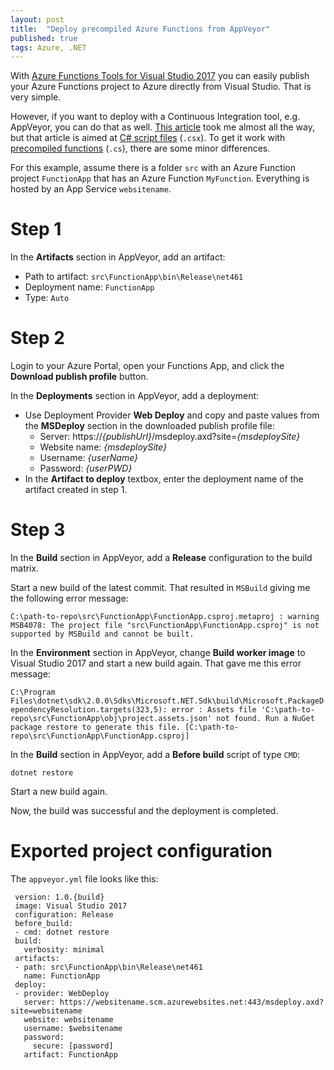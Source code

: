 ```yaml
---
layout: post
title:  "Deploy precompiled Azure Functions from AppVeyor"
published: true
tags: Azure, .NET
---
```

With [Azure Functions Tools for Visual Studio 2017](https://docs.microsoft.com/en-us/azure/azure-functions/functions-develop-vs) you can easily publish your Azure Functions project to Azure directly from Visual Studio. That is very simple. 

However, if you want to deploy with a Continuous Integration tool, e.g. AppVeyor, you can do that as well. [This article](https://alastairchristian.com/deploying-azure-functions-from-appveyor-75fe03771d0c) took me almost all the way, but that article is aimed at [C# script files](https://docs.microsoft.com/en-us/azure/azure-functions/functions-reference-csharp) (`.csx`). To get it work with [precompiled functions](https://docs.microsoft.com/en-us/azure/azure-functions/functions-dotnet-class-library) (`.cs`), there are some minor differences.

For this example, assume there is a folder `src` with an Azure Function project `FunctionApp` that has an Azure Function `MyFunction`. Everything is hosted by an App Service `websitename`.

Step 1
======
In the **Artifacts** section in AppVeyor, add an artifact:
* Path to artifact: `src\FunctionApp\bin\Release\net461`
* Deployment name: `FunctionApp`
* Type: `Auto`

Step 2
======
Login to your Azure Portal, open your Functions App, and click the **Download publish profile** button. 

In the **Deployments** section in AppVeyor, add a deployment: 
* Use Deployment Provider **Web Deploy** and copy and paste values from the **MSDeploy** section in the downloaded publish profile file:
  - Server: https://*{publishUrl}*/msdeploy.axd?site=*{msdeploySite}*
  - Website name: *{msdeploySite}*
  - Username: *{userName}*
  - Password: *{userPWD}*
* In the **Artifact to deploy** textbox, enter the deployment name of the artifact created in step 1.

Step 3
======
In the **Build** section in AppVeyor, add a **Release** configuration to the build matrix.

Start a new build of the latest commit. That resulted in `MSBuild` giving me the following error message:

```C:\path-to-repo\src\FunctionApp\FunctionApp.csproj.metaproj : warning MSB4078: The project file "src\FunctionApp\FunctionApp.csproj" is not supported by MSBuild and cannot be built.```

In the **Environment** section in AppVeyor, change **Build worker image** to Visual Studio 2017 and start a new build again. That gave me this error message:

```C:\Program Files\dotnet\sdk\2.0.0\Sdks\Microsoft.NET.Sdk\build\Microsoft.PackageDependencyResolution.targets(323,5): error : Assets file 'C:\path-to-repo\src\FunctionApp\obj\project.assets.json' not found. Run a NuGet package restore to generate this file. [C:\path-to-repo\src\FunctionApp\FunctionApp.csproj]```

In the **Build** section in AppVeyor, add a **Before build** script of type `CMD`:
```
dotnet restore
```
Start a new build again.

Now, the build was successful and the deployment is completed.


Exported project configuration
==============================
The `appveyor.yml` file looks like this:
```
 version: 1.0.{build}
 image: Visual Studio 2017
 configuration: Release
 before_build:
 - cmd: dotnet restore
 build:
   verbosity: minimal
 artifacts:
 - path: src\FunctionApp\bin\Release\net461
   name: FunctionApp
 deploy:
 - provider: WebDeploy
   server: https://websitename.scm.azurewebsites.net:443/msdeploy.axd?site=websitename
   website: websitename
   username: $websitename
   password:
     secure: [password]
   artifact: FunctionApp
```